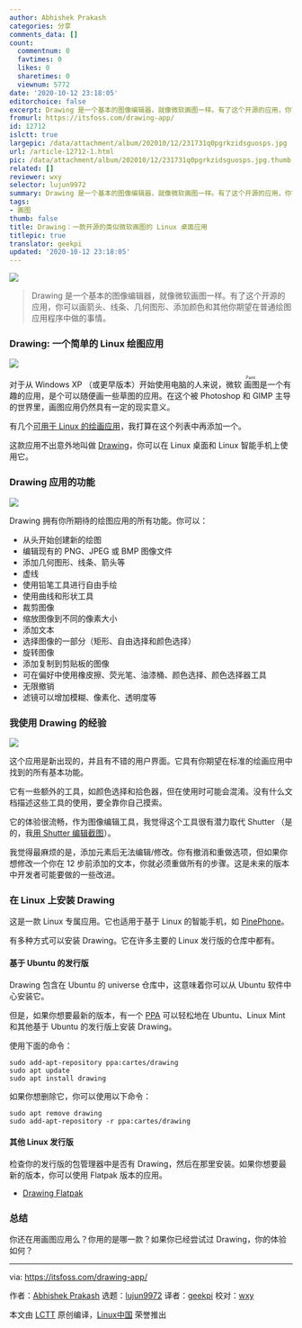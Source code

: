 ```yaml
---
author: Abhishek Prakash
categories: 分享
comments_data: []
count:
  commentnum: 0
  favtimes: 0
  likes: 0
  sharetimes: 0
  viewnum: 5772
date: '2020-10-12 23:18:05'
editorchoice: false
excerpt: Drawing 是一个基本的图像编辑器，就像微软画图一样。有了这个开源的应用，你可以画箭头、线条、几何图形、添加颜色和其他你期望在普通绘图应用程序中做的事情。
fromurl: https://itsfoss.com/drawing-app/
id: 12712
islctt: true
largepic: /data/attachment/album/202010/12/231731q0pgrkzidsguosps.jpg
url: /article-12712-1.html
pic: /data/attachment/album/202010/12/231731q0pgrkzidsguosps.jpg.thumb.jpg
related: []
reviewer: wxy
selector: lujun9972
summary: Drawing 是一个基本的图像编辑器，就像微软画图一样。有了这个开源的应用，你可以画箭头、线条、几何图形、添加颜色和其他你期望在普通绘图应用程序中做的事情。
tags:
- 画图
thumb: false
title: Drawing：一款开源的类似微软画图的 Linux 桌面应用
titlepic: true
translator: geekpi
updated: '2020-10-12 23:18:05'
---
```


![](/data/attachment/album/202010/12/231731q0pgrkzidsguosps.jpg)



> 
> Drawing 是一个基本的图像编辑器，就像微软画图一样。有了这个开源的应用，你可以画箭头、线条、几何图形、添加颜色和其他你期望在普通绘图应用程序中做的事情。
> 
> 
> 


### Drawing: 一个简单的 Linux 绘图应用


![](/data/attachment/album/202010/12/231928xmho5h4bqhwohjqq.jpg)


对于从 Windows XP （或更早版本）开始使用电脑的人来说，微软<ruby> 画图 <rt>  Paint </rt></ruby>是一个有趣的应用，是个可以随便画一些草图的应用。在这个被 Photoshop 和 GIMP 主导的世界里，画图应用仍然具有一定的现实意义。


有几个[可用于 Linux 的绘画应用](https://itsfoss.com/open-source-paint-apps/)，我打算在这个列表中再添加一个。


这款应用不出意外地叫做 [Drawing](https://maoschanz.github.io/drawing/)，你可以在 Linux 桌面和 Linux 智能手机上使用它。


### Drawing 应用的功能


![](/data/attachment/album/202010/12/231943z3l20ix3ol0zmx3w.jpg)


Drawing 拥有你所期待的绘图应用的所有功能。你可以：


* 从头开始创建新的绘图
* 编辑现有的 PNG、JPEG 或 BMP 图像文件
* 添加几何图形、线条、箭头等
* 虚线
* 使用铅笔工具进行自由手绘
* 使用曲线和形状工具
* 裁剪图像
* 缩放图像到不同的像素大小
* 添加文本
* 选择图像的一部分（矩形、自由选择和颜色选择）
* 旋转图像
* 添加复制到剪贴板的图像
* 可在偏好中使用橡皮擦、荧光笔、油漆桶、颜色选择、颜色选择器工具
* 无限撤销
* 滤镜可以增加模糊、像素化、透明度等


### 我使用 Drawing 的经验


![](/data/attachment/album/202010/12/231953ns578wm8x5s78vz8.png)


这个应用是新出现的，并且有不错的用户界面。它具有你期望在标准的绘画应用中找到的所有基本功能。


它有一些额外的工具，如颜色选择和拾色器，但在使用时可能会混淆。没有什么文档描述这些工具的使用，要全靠你自己摸索。


它的体验很流畅，作为图像编辑工具，我觉得这个工具很有潜力取代 Shutter （是的，我[用 Shutter 编辑截图](https://itsfoss.com/install-shutter-ubuntu/)）。


我觉得最麻烦的是，添加元素后无法编辑/修改。你有撤消和重做选项，但如果你想修改一个你在 12 步前添加的文本，你就必须重做所有的步骤。这是未来的版本中开发者可能要做的一些改进。


### 在 Linux 上安装 Drawing


这是一款 Linux 专属应用。它也适用于基于 Linux 的智能手机，如 [PinePhone](https://itsfoss.com/pinephone/)。


有多种方式可以安装 Drawing。它在许多主要的 Linux 发行版的仓库中都有。


#### 基于 Ubuntu 的发行版


Drawing 包含在 Ubuntu 的 universe 仓库中，这意味着你可以从 Ubuntu 软件中心安装它。


但是，如果你想要最新的版本，有一个 [PPA](https://launchpad.net/~cartes/+archive/ubuntu/drawing) 可以轻松地在 Ubuntu、Linux Mint 和其他基于 Ubuntu 的发行版上安装 Drawing。


使用下面的命令：



```
sudo add-apt-repository ppa:cartes/drawing
sudo apt update
sudo apt install drawing

```

如果你想删除它，你可以使用以下命令：



```
sudo apt remove drawing
sudo add-apt-repository -r ppa:cartes/drawing

```

#### 其他 Linux 发行版


检查你的发行版的包管理器中是否有 Drawing，然后在那里安装。如果你想要最新的版本，你可以使用 Flatpak 版本的应用。


* [Drawing Flatpak](https://flathub.org/apps/details/com.github.maoschanz.drawing)


### 总结


你还在用画图应用么？你用的是哪一款？如果你已经尝试过 Drawing，你的体验如何？




---


via: <https://itsfoss.com/drawing-app/>


作者：[Abhishek Prakash](https://itsfoss.com/author/abhishek/) 选题：[lujun9972](https://github.com/lujun9972) 译者：[geekpi](https://github.com/geekpi) 校对：[wxy](https://github.com/wxy)


本文由 [LCTT](https://github.com/LCTT/TranslateProject) 原创编译，[Linux中国](https://linux.cn/) 荣誉推出